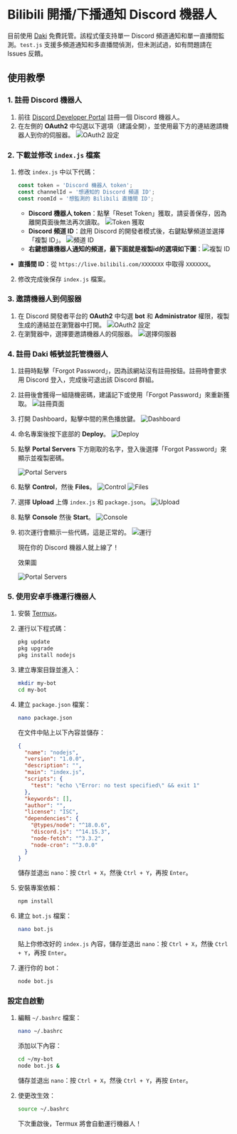 # Bilibili 開播/下播通知 Discord 機器人

目前使用 [Daki](https://portal.daki.cc/) 免費託管。該程式僅支持單一 Discord 頻道通知和單一直播間監測。`test.js` 支援多頻道通知和多直播間偵測，但未測試過，如有問題請在 Issues 反饋。

## 使用教學

### 1. 註冊 Discord 機器人

1. 前往 [Discord Developer Portal](https://discord.com/developers/applications) 註冊一個 Discord 機器人。
2. 在左側的 **OAuth2** 中勾選以下選項（建議全開），並使用最下方的連結邀請機器人到你的伺服器。
   ![OAuth2 設定](https://github.com/user-attachments/assets/265e74af-725f-46db-bf90-a1cb2342bb79)

### 2. 下載並修改 `index.js` 檔案

1. 修改 `index.js` 中以下代碼：

    ```js
    const token = 'Discord 機器人 token';
    const channelId = '想通知的 Discord 頻道 ID';
    const roomId = '想監測的 Bilibili 直播間 ID';
    ```

   - **Discord 機器人 token**：點擊「Reset Token」獲取，請妥善保存，因為離開頁面後無法再次讀取。 ![Token 獲取](https://github.com/user-attachments/assets/33c92d70-7d41-43a1-a609-eddc676a5538)
   - **Discord 頻道 ID**：啟用 Discord 的開發者模式後，右鍵點擊頻道並選擇「複製 ID」。 ![頻道 ID](https://github.com/user-attachments/assets/a79ee7e9-13ce-413b-bb6e-d8ea88b43703) 
   - **右鍵想讓機器人通知的頻道，最下面就是複製id的選項如下圖**：![複製 ID](https://github.com/user-attachments/assets/10347246-6098-418b-a7b5-652d06993a78)

- **直播間 ID**：從 `https://live.bilibili.com/XXXXXXX` 中取得 `XXXXXXX`。

2. 修改完成後保存 `index.js` 檔案。

### 3. 邀請機器人到伺服器

1. 在 Discord 開發者平台的 **OAuth2** 中勾選 **bot** 和 **Administrator** 權限，複製生成的連結並在瀏覽器中打開。 ![OAuth2 設定](https://github.com/user-attachments/assets/b999dd5d-1705-4c88-b8f1-cca3c6e9b176)
2. 在瀏覽器中，選擇要邀請機器人的伺服器。 ![選擇伺服器](https://github.com/user-attachments/assets/e54a1f00-fef9-43f4-b338-46750992e58a)

### 4. 註冊 Daki 帳號並託管機器人

1. 註冊時點擊「Forgot Password」，因為該網站沒有註冊按鈕。註冊時會要求用 Discord 登入，完成後可退出該 Discord 群組。
2. 註冊後會獲得一組隨機密碼，建議記下或使用「Forgot Password」來重新獲取。 ![註冊頁面](https://github.com/user-attachments/assets/8d2337a8-878f-48fb-be06-9d1b9f4eb8db)
3. 打開 Dashboard，點擊中間的黑色播放鍵。 ![Dashboard](https://github.com/user-attachments/assets/3cbfe0e5-90d6-4d64-aa6a-0257648daff0)
4. 命名專案後按下底部的 **Deploy**。 ![Deploy](https://github.com/user-attachments/assets/7153236c-0d96-420e-8517-8363ad3bf277)
5. 點擊 **Portal Servers** 下方剛取的名字，登入後選擇「Forgot Password」來顯示並複製密碼。
   
   ![Portal Servers](https://github.com/user-attachments/assets/62d7f314-200d-4eff-a7af-ea9076efad0a)
   
6. 點擊 **Control**，然後 **Files**。 ![Control](https://github.com/user-attachments/assets/da0dc96d-2306-4ada-9ae5-7800f45a26ed) ![Files](https://github.com/user-attachments/assets/6e8485b8-ce7e-455a-ae97-841d8125b16d)
7. 選擇 **Upload** 上傳 `index.js` 和 `package.json`。 ![Upload](https://github.com/user-attachments/assets/900cc8e9-5516-4b10-9fec-18176c2f0e57)
8. 點擊 **Console** 然後 **Start**。 ![Console](https://github.com/user-attachments/assets/326c84ee-8439-4dca-8f91-36589b98cae6)
9. 初次運行會顯示一些代碼，這是正常的。 ![運行](https://github.com/user-attachments/assets/0e81296b-eb98-4392-819e-83a78ee4e875)

   現在你的 Discord 機器人就上線了！ 

   
   效果圖
   
   ![Portal Servers](https://github.com/user-attachments/assets/8c3a4521-ff0f-4b04-b294-731d5305cd3d)

### 5. 使用安卓手機運行機器人

1. 安裝 [Termux](https://play.google.com/store/apps/details?id=com.termux&hl=zh_TW)。
2. 運行以下程式碼：

    ```sh
    pkg update
    pkg upgrade
    pkg install nodejs
    ```

3. 建立專案目錄並進入：

    ```sh
    mkdir my-bot
    cd my-bot
    ```

4. 建立 `package.json` 檔案：

    ```sh
    nano package.json
    ```

    在文件中貼上以下內容並儲存：

    ```json
    {
      "name": "nodejs",
      "version": "1.0.0",
      "description": "",
      "main": "index.js",
      "scripts": {
        "test": "echo \"Error: no test specified\" && exit 1"
      },
      "keywords": [],
      "author": "",
      "license": "ISC",
      "dependencies": {
        "@types/node": "^18.0.6",
        "discord.js": "^14.15.3",
        "node-fetch": "^3.3.2",
        "node-cron": "^3.0.0"
      }
    }
    ```

    儲存並退出 `nano`：按 `Ctrl + X`，然後 `Ctrl + Y`，再按 `Enter`。

5. 安裝專案依賴：

    ```sh
    npm install
    ```

6. 建立 `bot.js` 檔案：

    ```sh
    nano bot.js
    ```

    貼上你修改好的 `index.js` 內容，儲存並退出 `nano`：按 `Ctrl + X`，然後 `Ctrl + Y`，再按 `Enter`。

7. 運行你的 bot：

    ```sh
    node bot.js
    ```

### 設定自啟動

1. 編輯 `~/.bashrc` 檔案：

    ```sh
    nano ~/.bashrc
    ```

    添加以下內容：

    ```sh
    cd ~/my-bot
    node bot.js &
    ```

    儲存並退出 `nano`：按 `Ctrl + X`，然後 `Ctrl + Y`，再按 `Enter`。

2. 使更改生效：

    ```sh
    source ~/.bashrc
    ```

    下次重啟後，Termux 將會自動運行機器人！

